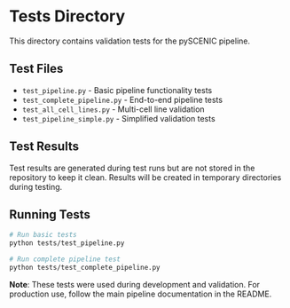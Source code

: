 # Tests Directory

This directory contains validation tests for the pySCENIC pipeline.

## Test Files

- `test_pipeline.py` - Basic pipeline functionality tests
- `test_complete_pipeline.py` - End-to-end pipeline tests
- `test_all_cell_lines.py` - Multi-cell line validation
- `test_pipeline_simple.py` - Simplified validation tests

## Test Results

Test results are generated during test runs but are not stored in the repository to keep it clean. Results will be created in temporary directories during testing.

## Running Tests

```bash
# Run basic tests
python tests/test_pipeline.py

# Run complete pipeline test
python tests/test_complete_pipeline.py
```

**Note**: These tests were used during development and validation. For production use, follow the main pipeline documentation in the README.
